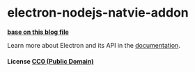# electron-nodejs-natvie-addon

**[base on this blog file](http://www.wy182000.com/2016/07/24/electron-%e8%b0%83%e7%94%a8nodejs-native-c-addon/)**

Learn more about Electron and its API in the [documentation](http://electron.atom.io/docs/latest).

#### License [CC0 (Public Domain)](LICENSE.md)
